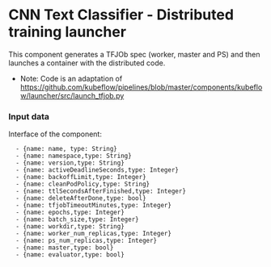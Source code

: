 # CNN Text Classifier - Distributed training launcher

This component generates a TFJOb spec (worker, master and PS) and then launches a container with the distributed code.
- Note: Code is an adaptation of https://github.com/kubeflow/pipelines/blob/master/components/kubeflow/launcher/src/launch_tfjob.py 

### Input data
Interface of the component:
```
  - {name: name, type: String}
  - {name: namespace,type: String}
  - {name: version,type: String}
  - {name: activeDeadlineSeconds,type: Integer}
  - {name: backoffLimit,type: Integer}
  - {name: cleanPodPolicy,type: String}
  - {name: ttlSecondsAfterFinished,type: Integer}
  - {name: deleteAfterDone,type: bool}
  - {name: tfjobTimeoutMinutes,type: Integer}
  - {name: epochs,type: Integer}
  - {name: batch_size,type: Integer}
  - {name: workdir,type: String}
  - {name: worker_num_replicas,type: Integer}
  - {name: ps_num_replicas,type: Integer}
  - {name: master,type: bool}
  - {name: evaluator,type: bool}
```
